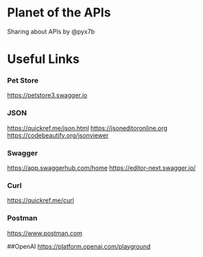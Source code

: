 # Planet of the APIs
Sharing about APIs by @pyx7b


# Useful Links

### Pet Store
https://petstore3.swagger.io

### JSON
https://quickref.me/json.html
https://jsoneditoronline.org
https://codebeautify.org/jsonviewer


### Swagger
https://app.swaggerhub.com/home
https://editor-next.swagger.io/

### Curl
https://quickref.me/curl

### Postman
https://www.postman.com

##OpenAI
https://platform.openai.com/playground

